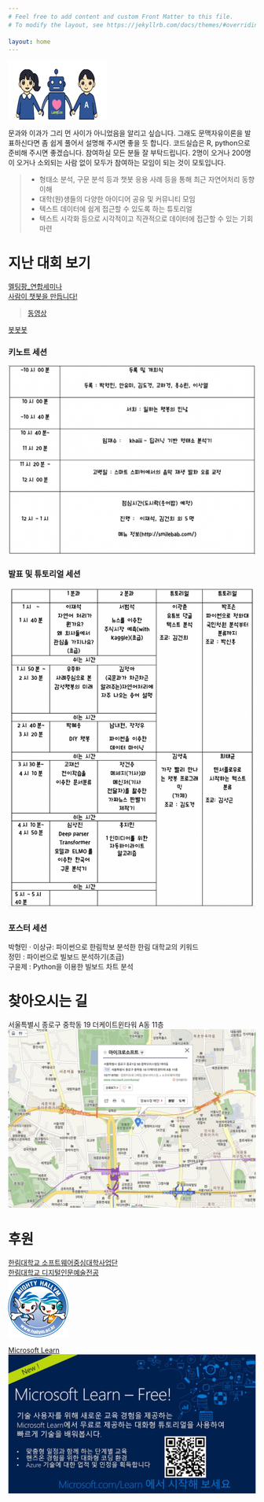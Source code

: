```yaml
---
# Feel free to add content and custom Front Matter to this file.
# To modify the layout, see https://jekyllrb.com/docs/themes/#overriding-theme-defaults

layout: home
---
```


                  

<img src="./pic/logo.png" width="200" width="300" height="120" ><BR>

문과와 이과가 그리 먼 사이가 아니었음을 알리고 싶습니다. 그래도 문맥자유이론을 발표하신다면 좀 쉽게 풀어서 설명해 주시면 좋을 듯 합니다. 코드실습은 R, python으로 준비해 주시면 좋겠습니다. 참여하실 모든 분들 잘 부탁드립니다. 2명이 오거나 200명이 오거나 소외되는 사람 없이 모두가 참여하는 모임이 되는 것이 모토입니다.



  >-    형태소 분석, 구문 분석 등과 챗봇 응용 사례 등을 통해 최근 자연어처리 동향 이해
  >-    대학(원)생들의 다양한 아이디어 공유 및 커뮤니티 모임      
  >-    텍스트 데이터에 쉽게 접근할 수 있도록 하는 튜토리얼        
  >-    텍스트 시각화 등으로 시각적이고 직관적으로 데이터에 접근할 수 있는 기회 마련         


# 지난 대회 보기          
[멜팅팡_연합세미나](https://www.onoffmix.com/event/110570)                   
[사람이 챗봇을 만듭니다!](https://www.onoffmix.com/event/124842)            
 >[동영상](https://www.youtube.com/playlist?list=PLqkITFr6P-oRQu0OJCIqHuff-ubbCkWlL)                   

[봇봇봇](https://www.onoffmix.com/event/89407)                 


### 키노트 세션                

![table1](./pic/p.png)          

### 발표 및 튜토리얼 세션                                
![table2](./pic/m.png)        

### 포스터 세션                    
박형민 · 이상규: 파이썬으로 한림학보 분석한 한림 대학교의 키워드            
정민 : 파이썬으로 빌보드 분석하기(초급)                 
구윤제 : Python을 이용한 빌보드 차트 분석                       
          


# 찾아오시는 길           
서울특별시 종로구 중학동 19 더케이트윈타워 A동 11층                            
![지도](./pic/msmap.png)


# 후원               
[한림대학교 소프트웨어중심대학사업단](http://hlsw.hallym.ac.kr)                            
[한림대학교 디지털인문예술전공](https://sites.google.com/view/dah-hallym)            
![한림대학교](./pic/hallym.png)         

[Microsoft Learn](https://docs.microsoft.com/ko-kr/learn)         
![마이크로소프트](./pic/mslearn.jpeg)              
